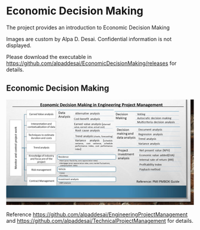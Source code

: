 # Economic Decision Making

The project provides an introduction to Economic Decision Making

Images are custom by Alpa D. Desai. Confidential information is not displayed.

Please download the executable in https://github.com/alpaddesai/EconomicDecisionMaking/releases for details.

## Economic Decision Making
![image](EconomicDecisionMaking.jpg)

Reference https://github.com/alpaddesai/EngineeringProjectManagement and https://github.com/alpaddesai/TechnicalProjectManagement for details.
